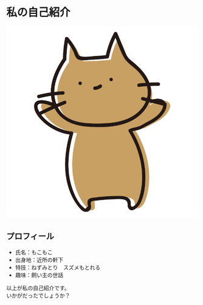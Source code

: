 # 私の自己紹介
![ネコ画像](banzai_neko.png)
## プロフィール
- 氏名：もこもこ
- 出身地：近所の軒下  
- 特技：ねずみとり　スズメもとれる  
- 趣味：飼い主の世話  

以上が私の自己紹介です。  
いかがだったでしょうか？
